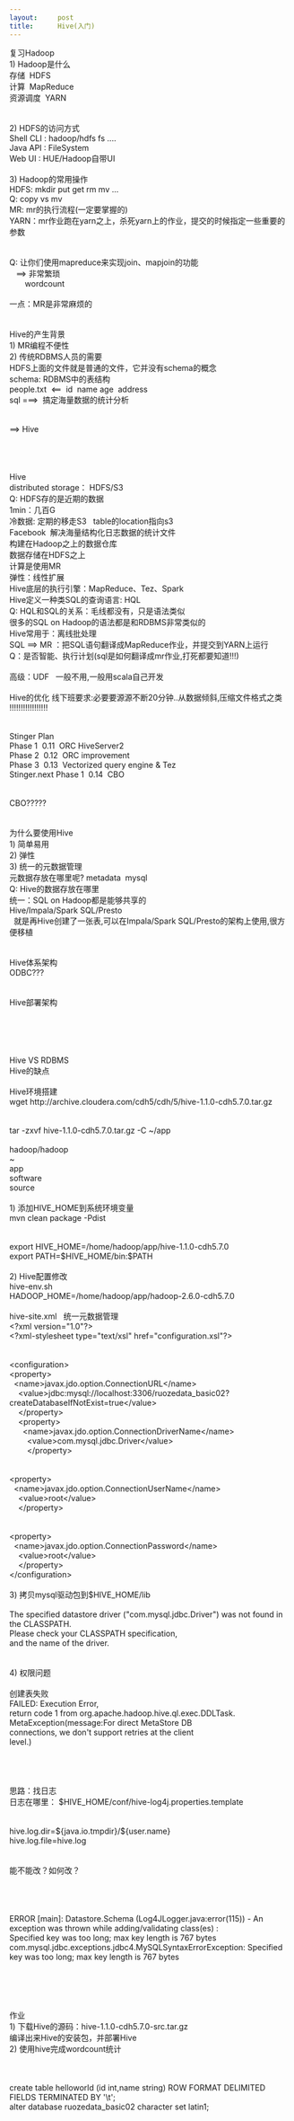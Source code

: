 ```yaml
---
layout:     post
title:      Hive(入门)
---
```

<div id="article_content" class="article_content clearfix csdn-tracking-statistics" data-pid="blog" data-mod="popu_307" data-dsm="post">
								            <link rel="stylesheet" href="https://csdnimg.cn/release/phoenix/template/css/ck_htmledit_views-f76675cdea.css">
						<div class="htmledit_views" id="content_views">
                复习Hadoop<br>1) Hadoop是什么<br><span>	</span>存储  HDFS<br><span>	</span>计算  MapReduce<br><span>	</span>资源调度  YARN<br><br><br>2) HDFS的访问方式<br><span>	</span>Shell CLI : hadoop/hdfs fs ....<br><span>	</span>Java API : FileSystem<br><span>	</span>Web UI : HUE/Hadoop自带UI<br> <br>3) Hadoop的常用操作<br><span>	</span>HDFS: mkdir put get rm mv ...<br><span>		</span>Q: copy vs mv <br><span>	</span>MR: mr的执行流程(一定要掌握的)<br><span>	</span>YARN：mr作业跑在yarn之上，杀死yarn上的作业，提交的时候指定一些重要的参数<br> <br> <br>Q: 让你们使用mapreduce来实现join、mapjoin的功能<br>   ==&gt; 非常繁琐<br>       wordcount<br> <br>一点：MR是非常麻烦的 <br> <br> <br>Hive的产生背景 <br>1) MR编程不便性<br>2) 传统RDBMS人员的需要 <br><span>	</span>HDFS上面的文件就是普通的文件，它并没有schema的概念<br><span>	</span>schema: RDBMS中的表结构<br><span>		</span>people.txt  &lt;==  id  name age  address<br><span>	</span>sql ===&gt;  搞定海量数据的统计分析<br><br><br>==&gt; Hive<span>	</span><br><span>		</span><br><br><br> <br>Hive <br><span>	</span>distributed storage： HDFS/S3<br><span>		</span>Q: HDFS存的是近期的数据<br><span>			</span>1min：几百G<br><span>			</span>冷数据: 定期的移走S3   table的location指向s3<br><span>	</span>Facebook  解决海量结构化日志数据的统计文件<br><span>	</span>构建在Hadoop之上的数据仓库<br><span>		</span>数据存储在HDFS之上<br><span>		</span>计算是使用MR<br><span>		</span>弹性：线性扩展<br><span>	</span>Hive底层的执行引擎：MapReduce、Tez、Spark<br><span>	</span>Hive定义一种类SQL的查询语言: HQL<br><span>		</span>Q: HQL和SQL的关系：毛线都没有，只是语法类似<br><span>		</span>很多的SQL on Hadoop的语法都是和RDBMS非常类似的<br><span>	</span>Hive常用于：离线批处理<br><span>	</span>SQL ==&gt; MR ：把SQL语句翻译成MapReduce作业，并提交到YARN上运行<br><span>		</span>Q：是否智能、执行计划(sql是如何翻译成mr作业,打死都要知道!!!)<br>    <br><span>	</span>高级：UDF   一般不用,一般用scala自己开发 <br> <br>Hive的优化 线下班要求:必要要源源不断20分钟..从数据倾斜,压缩文件格式之类 !!!!!!!!!!!!!!!!!<br><br><br>Stinger Plan<br><span>	</span>Phase 1  0.11  ORC HiveServer2<br><span>	</span>Phase 2  0.12  ORC improvement<br><span>	</span>Phase 3  0.13  Vectorized query engine &amp; Tez<br>Stinger.next Phase 1  0.14  CBO<span>	</span>    <br><br><br>CBO?????  <br><span>	</span><br><span>	</span><br>为什么要使用Hive<br>1) 简单易用<br>2) 弹性<br>3) 统一的元数据管理<span>	</span><br><span>	</span>元数据存放在哪里呢? metadata  mysql<br><span>	</span>Q: Hive的数据存放在哪里<br><span>	</span>统一：SQL on Hadoop都是能够共享的<br><span>		</span>Hive/Impala/Spark SQL/Presto<br> <span>	</span>就是再Hive创建了一张表,可以在Impala/Spark SQL/Presto的架构上使用,很方便移植<br> <br> <br>Hive体系架构<br>ODBC???<br><br><br>Hive部署架构 <br> <br><br><br><br><br>Hive VS RDBMS <br>Hive的缺点 <br> <br>Hive环境搭建 <br><span>	</span>wget http://archive.cloudera.com/cdh5/cdh/5/hive-1.1.0-cdh5.7.0.tar.gz<br><br><br><span>	</span>tar -zxvf hive-1.1.0-cdh5.7.0.tar.gz -C ~/app<br><span>	</span><br>hadoop/hadoop<br>~<br><span>	</span>app<br><span>	</span>software<br><span>	</span>source<br><span>	</span><br>1) 添加HIVE_HOME到系统环境变量<br>mvn clean package -Pdist<br><br><br>export HIVE_HOME=/home/hadoop/app/hive-1.1.0-cdh5.7.0<br>export PATH=$HIVE_HOME/bin:$PATH<span>	</span><br><span>	</span><br>2) Hive配置修改<br><span>	</span>hive-env.sh<br><span>		</span>HADOOP_HOME=/home/hadoop/app/hadoop-2.6.0-cdh5.7.0<br><span>	</span><br><span>	</span>hive-site.xml   统一元数据管理<br>&lt;?xml version="1.0"?&gt;<br>&lt;?xml-stylesheet type="text/xsl" href="configuration.xsl"?&gt;<br><br><br>&lt;configuration&gt;<br>&lt;property&gt;<br>  &lt;name&gt;javax.jdo.option.ConnectionURL&lt;/name&gt;<br>    &lt;value&gt;jdbc:mysql://localhost:3306/ruozedata_basic02?createDatabaseIfNotExist=true&lt;/value&gt;<br>    &lt;/property&gt;<br>    &lt;property&gt;<br>      &lt;name&gt;javax.jdo.option.ConnectionDriverName&lt;/name&gt;<br>        &lt;value&gt;com.mysql.jdbc.Driver&lt;/value&gt;<br>        &lt;/property&gt;<br><br><br>&lt;property&gt;<br>  &lt;name&gt;javax.jdo.option.ConnectionUserName&lt;/name&gt;<br>    &lt;value&gt;root&lt;/value&gt;<br>    &lt;/property&gt;<br><br><br>&lt;property&gt;<br>  &lt;name&gt;javax.jdo.option.ConnectionPassword&lt;/name&gt;<br>    &lt;value&gt;root&lt;/value&gt;<br>    &lt;/property&gt;<br>&lt;/configuration&gt;<br><span>	</span><br>3) 拷贝mysql驱动包到$HIVE_HOME/lib<span>	</span><br><span>	</span><br>The specified datastore driver ("com.mysql.jdbc.Driver") was not found in the CLASSPATH. <br>Please check your CLASSPATH specification, <br>and the name of the driver.<br><span>	</span><br><span>		</span><br>4) 权限问题<span>	</span><br> <br>创建表失败<br>FAILED: Execution Error, <br>return code 1 from org.apache.hadoop.hive.ql.exec.DDLTask. <br>MetaException(message:For direct MetaStore DB <br>connections, we don't support retries at the client <br>level.)<br><br><br><br><br>思路：找日志 <br>日志在哪里： $HIVE_HOME/conf/hive-log4j.properties.template<br><br><br>hive.log.dir=${java.io.tmpdir}/${user.name}<br>hive.log.file=hive.log<br><br><br>能不能改？如何改？<br><br><br><br><br>ERROR [main]: Datastore.Schema (Log4JLogger.java:error(115)) - An exception was thrown while adding/validating class(es) : <br>Specified key was too long; max key length is 767 bytes<br>com.mysql.jdbc.exceptions.jdbc4.MySQLSyntaxErrorException: Specified key was too long; max key length is 767 bytes <br> <br><br><br> <br> <br>作业<br>1) 下载Hive的源码：hive-1.1.0-cdh5.7.0-src.tar.gz<br><span>	</span>编译出来Hive的安装包，并部署Hive<br>2) 使用hive完成wordcount统计<span>	</span><br><span>	</span><br><span>	</span><br><span>	</span><br><span>	</span>create table helloworld (id int,name string) ROW FORMAT DELIMITED FIELDS TERMINATED BY '\t';<span>	</span><br><span>	</span>alter database ruozedata_basic02 character set latin1;<br><span>	</span><br> <br> <br>             </div>
                </div>